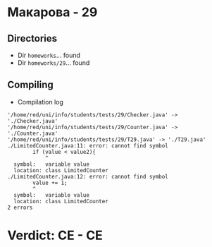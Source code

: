 # Макарова - 29
## Directories
- Dir `homeworks`... found
- Dir `homeworks/29`... found
## Compiling
- Compilation log
```
'/home/red/uni/info/students/tests/29/Checker.java' -> './Checker.java'
'/home/red/uni/info/students/tests/29/Counter.java' -> './Counter.java'
'/home/red/uni/info/students/tests/29/T29.java' -> './T29.java'
./LimitedCounter.java:11: error: cannot find symbol
		if (value < value2){
		    ^
  symbol:   variable value
  location: class LimitedCounter
./LimitedCounter.java:12: error: cannot find symbol
        value += 1;
        ^
  symbol:   variable value
  location: class LimitedCounter
2 errors

```
# Verdict: **CE** - CE
